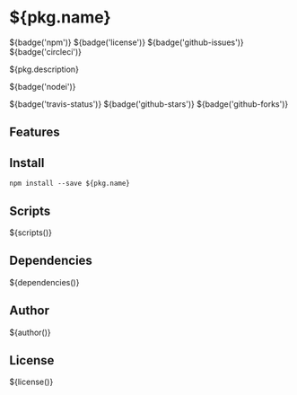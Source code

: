 # ${pkg.name}

${badge('npm')} ${badge('license')} ${badge('github-issues')}  ${badge('circleci')}

${pkg.description}

${badge('nodei')}

${badge('travis-status')}
${badge('github-stars')}
${badge('github-forks')}


## Features


## Install

`npm install --save ${pkg.name}`


## Scripts

${scripts()}

## Dependencies

${dependencies()}

## Author

${author()}

## License

${license()}
